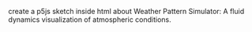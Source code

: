 create a p5js sketch inside html about Weather Pattern Simulator: A fluid dynamics visualization of atmospheric conditions.